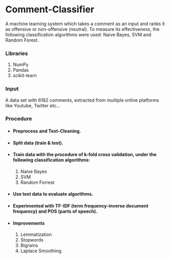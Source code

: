 # Comment-Classifier
A machine learning system which takes a comment as an input and ranks it as offensive or non-offensive (neutral). To measure its effectiveness, the following classification algorithms were used: Naive Bayes, SVM and Random Forest.

### Libraries
1. NumPy 
2. Pandas
3. scikit-learn

### Input
A data set with 6182 comments, extracted from mulitple online platforms like Youtube, Twitter etc...

### Procedure

* #### Preprocess and Text-Cleaning.

* #### Split data (train & test).

* #### Train data with the procedure of k-fold cross validation, under the following classification algorithms: 
  1. Naive Bayes
  2. SVM
  3. Random Forrest

* #### Use test data to evaluate algorithms.

* #### Experimented with TF-IDF (term frequency-inverse document frequency) and POS (parts of speech).

* #### Improvements
  1. Lemmatization
  2. Stopwords
  3. Bigrams
  4. Laplace Smoothing


